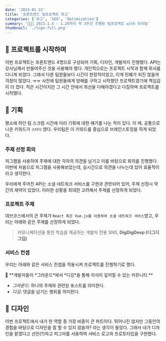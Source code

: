 ```yaml
---
date: '2023-01-22'
title: '프론트엔드 팀프로젝트 회고'
categories: ['회고', 'SEO', 'Optimization']
summary: '🧑🏻‍💻 2023.1.4 - 1.20까지 약 3주간 진행된 팀프로젝트 with 유리팀'
thumbnail: './logo-full.png'
---
```


## 👀 프로젝트를 시작하며

이번 프로젝트는 프론트엔드 4명으로 구성되어 기획, 디자인, 개발까지 진행했다. API는 강사님께서 만들어주신 것을 사용해야 했다. 개인적으로는 프로젝트 시작과 함께 회사를 다니게 되었다. 그래서 다른 팀원들보다 시간이 한정적이었고, 이게 민폐가 되진 않을까 걱정이 많았다. ㅠㅠ 사전에 팀원들에게 양해를 구하고 시작했던 프로젝트였기에 책임감이 더 컸다. 적은 시간이지만 그 시간 안에서 최선을 다해야겠다고 다짐하며 프로젝트를 시작했다.

## 📃 기획

평소에 하던 팀 스크럼 시간에 미리 기획에 대한 얘기를 나눈 적이 있다. 이 때, 공통으로 나온 키워드가 `스터디` 였다. 우리팀은 이 키워드를 중심으로 브레인스토밍을 하게 되었다.

### 주제 선정 회의

피그잼을 사용하여 주제에 대한 각자의 의견을 남기고 이를 바탕으로 회의를 진행했다. 이번에 처음으로 피그잼을 사용해보았는데, 실시간으로 의견을 나누는데 있어 효율적이라고 생각한다.

우리에게 주어진 API는 소셜 네트워크 서비스를 구현과 관련되어 있어, 주제 선정시 약간의 제약이 있었다. 이러한 상황을 최대한 고려해서 주제를 선정하게 되었다.

### 프로젝트 주제

데브코스에서의 큰 주제가 `React 혹은 Vue.js를 이용하여 소셜 네트워크 서비스`였고, 우리는 아래와 같은 주제를 선정하게 되었다.

> 커뮤니케이션을 통한 학습을 제공하는 개발자 전용 SNS, **DigDigDeep (디그디그딥)**

### 서비스 컨셉

우리는 아래와 같은 서비스 컨셉을 적용시켜 프로젝트를 진행하기로 했다.

<aside>
🦔 **개발자들이 *그라운드*에서 *디깅*을 통해 지식이 깊어질 수 있는 커뮤니티.**

- _그라운드_: 하나의 주제와 관련된 포스트를 의미한다.
- _디깅_: 댓글을 남기는 행위를 의미한다.
</aside>

## 🎨 디자인

이번 프로젝트에서 내가 한 역할 중 가장 비중이 큰 파트이다. 뛰어나진 않지만 그동안의 경험을 바탕으로 디자인을 잘 할 수 있지 않을까? 라는 생각이 들었다. 그래서 내가 디자인을 맡겠다고 선언(?)하고 피그마를 사용하여 서비스 로고와 프로토타입을 구현했다.
